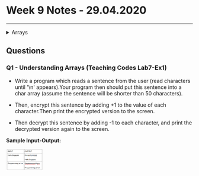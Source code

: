 
# Week 9 Notes - 29.04.2020
---

<details>

<summary>Arrays </summary>

<br>

* An array is a group of memory locations.
* These locations are related by the fact that they have all the same name and same type.
* We can define an array as follows:

   - type arrName[size];
   
     * Where, **type** is any data type like int, float etc. 
     * **arrName** is the name of the array variable.
     * The square brackets contains an integer value **size**. It is the total number of values we can store in the array variable.
     
* In order to access to a particular location, i.e., an element within the array, we specify the name of the array and the position number (index) of the variable in square brackets.
   

### Example: 

* We want to create an array named digit of size 10 and type as int.

```c 
#include <stdio.h>

int main()
{
     int digit[10];
     
   return 0;
}
```

* The above code allocates memory space for 10 integer data values:

<img src="figures/array_fig1.png" width="150">

* Now, let's assign digits from 0 to 9 to the corresponding locations in our digit array:

```c 
#include <stdio.h>

int main()
{
     int digit[10];
     
     for(int i = 0; i < 10; i++)
         digit[i] = i;
     
     
   return 0;
}
```
* We can represent the values in the digit array as follows:

<img src="figures/array_fig2.png" width="150">

* We can change the values in the arrays as we want. Let's multiply each element of the digit array with two and then add 1:

```c 
#include <stdio.h>

int main()
{
     int digit[10];
     
     for(int i = 0; i < 10; i++)
         digit[i] = 2*i+1;
        
     
   return 0;
}
```
* Now our digit array looks like this:

<img src="figures/array_fig3.png" width="150">

* Let's change the value of the tenth element of the digit array.
```c 
#include <stdio.h>

int main()
{
     int digit[10];
     
     for(int i = 0; i < 10; i++)
         digit[i] = 2*i+1;
        
     digit[9] = 100;
     
   return 0;
}
```
* The digit array now looks as follows:

<img src="figures/array_fig4.png" width="150">

</details>

## Questions

### Q1 - Understanding Arrays (Teaching Codes Lab7-Ex1)

* Write a program which reads a sentence from the user (read characters until '\n' appears).Your program then should put this sentence into a char array (assume the sentence will be shorter than 50 characters). 

* Then, encrypt this sentence by adding +1 to the value of each character.Then print the encrypted version to the screen. 

* Then decrypt this sentence by adding -1 to each character, and print the decrypted version again to the screen. 

**Sample Input-Output:**

<img src="figures/q1_fig.png" width="100">



